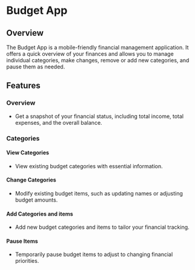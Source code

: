 # Budget App

## Overview

The Budget App is a mobile-friendly financial management application. It offers a quick overview of your finances and allows you to manage individual categories, make changes, remove or add new categories, and pause them as needed.

## Features

### Overview

- Get a snapshot of your financial status, including total income, total expenses, and the overall balance.

### Categories

#### View Categories

- View existing budget categories with essential information.

#### Change Categories

- Modify existing budget items, such as updating names or adjusting budget amounts.

#### Add Categories and items

- Add new budget categories and items to tailor your financial tracking.

#### Pause Items

- Temporarily pause budget items to adjust to changing financial priorities.
